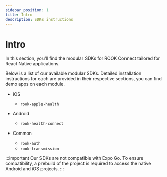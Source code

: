 ```yaml
---
sidebar_position: 1
title: Intro
description: SDKs instructions
---
```



# Intro

In this section, you'll find the modular SDKs for ROOK Connect tailored for React Native applications.

Below is a list of our available modular SDKs. Detailed installation instructions for each are provided in their respective sections, you can find demo apps on each module.

- iOS
  - `rook-apple-health`

- Android
  - `rook-health-connect`

- Common
  - `rook-auth`
  - `rook-transmission`

:::important
Our SDKs are not compatible with Expo Go. To ensure compatibility, a prebuild of the project is required to access the native Android and iOS projects.
:::